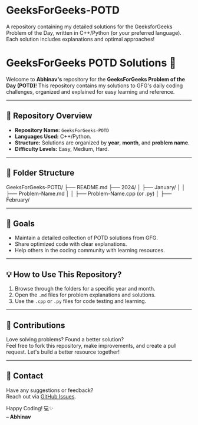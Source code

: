 # GeeksForGeeks-POTD
A repository containing my detailed solutions for the GeeksforGeeks Problem of the Day, written in C++/Python (or your preferred language). Each solution includes explanations and optimal approaches!
# GeeksForGeeks POTD Solutions 🚀

Welcome to **Abhinav's** repository for the **GeeksForGeeks Problem of the Day (POTD)**! This repository contains my solutions to GFG's daily coding challenges, organized and explained for easy learning and reference.

---

## 📂 Repository Overview

- **Repository Name:** `GeeksForGeeks-POTD`
- **Languages Used:** C++/Python.
- **Structure:** Solutions are organized by **year**, **month**, and **problem name**.
- **Difficulty Levels:** Easy, Medium, Hard.

---

## 📜 Folder Structure

GeeksForGeeks-POTD/
├── README.md
├── 2024/
│   ├── January/
│   │   ├── Problem-Name.md
│   │   ├── Problem-Name.cpp (or .py)
│   ├── February/



---

## 🎯 Goals

- Maintain a detailed collection of POTD solutions from GFG.
- Share optimized code with clear explanations.
- Help others in the coding community with learning resources.

---

## 💡 How to Use This Repository?

1. Browse through the folders for a specific year and month.
2. Open the `.md` files for problem explanations and solutions.
3. Use the `.cpp` or `.py` files for code testing and learning.

---

## 🤝 Contributions

Love solving problems? Found a better solution?  
Feel free to fork this repository, make improvements, and create a pull request. Let's build a better resource together!

---

## 📧 Contact

Have any suggestions or feedback?  
Reach out via [GitHub Issues](https://github.com/abhinav5-0/GeeksForGeeks-POTD/issues).

Happy Coding! 💻✨  
**– Abhinav**

